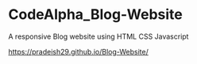 # CodeAlpha_Blog-Website
A responsive Blog website using HTML CSS Javascript

https://pradeish29.github.io/Blog-Website/
